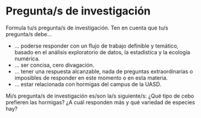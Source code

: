 # Pregunta/s de investigación
Formula tu/s pregunta/s de investigación. Ten en cuenta que tu/s pregunta/s debe...

* ... poderse responder con un flujo de trabajo definible y temático, basado en el análisis exploratorio de datos, la estadística y la ecología numérica.
* ... ser concisa, cero divagación.
* ... tener una respuesta alcanzable, nada de preguntas extraordinarias o imposibles de responder en este momento o en esta materia.
* ... estar relacionada con hormigas del campus de la UASD.

Mi/s pregunta/s de investigación es/son la/s siguiente/s:
¿Qué tipo de cebo prefieren las hormigas?
¿A cuál responden más y qué variedad de especies hay?
